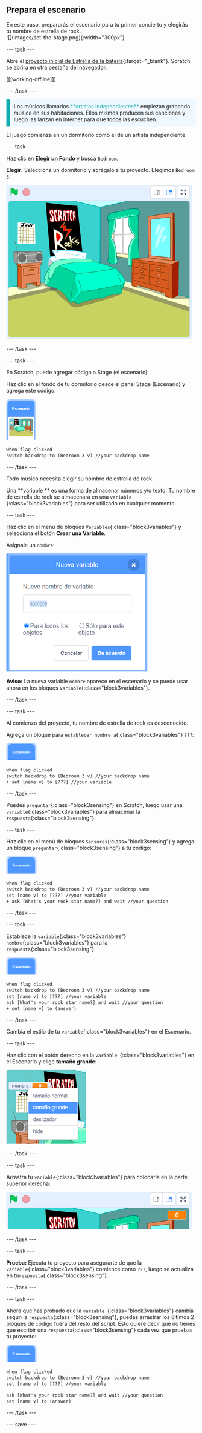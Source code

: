 ## Prepara el escenario

<div style="display: flex; flex-wrap: wrap">
<div style="flex-basis: 200px; flex-grow: 1; margin-right: 15px;">
En este paso, prepararás el escenario para tu primer concierto y elegirás tu nombre de estrella de rock.
</div>
<div>
![](images/set-the-stage.png){:width="300px"}
</div>
</div>

--- task ---

Abre el [proyecto inicial de Estrella de la batería](https://scratch.mit.edu/projects/535783147/editor){:target="_blank"}. Scratch se abrirá en otra pestaña del navegador.

[[[working-offline]]]

--- /task ---

<p style="border-left: solid; border-width:10px; border-color: #0faeb0; background-color: aliceblue; padding: 10px;">
Los músicos llamados <span style="color: #0faeb0">**artistas independientes**</span> empiezan grabando música en sus habitaciones. Ellos mismos producen sus canciones y luego las lanzan en internet para que todos las escuchen. 
</p>

El juego comienza en un dormitorio como el de un artista independiente.

--- task ---

Haz clic en **Elegir un Fondo** y busca `Bedroom`.

**Elegir:** Selecciona un dormitorio y agrégalo a tu proyecto. Elegimos `Bedroom 3`.

![El escenario muestra el telón de fondo 'Bedroom 3'.](images/bedroom3.png)

--- /task ---

--- task ---

En Scratch, puede agregar código a Stage (el escenario).

Haz clic en el fondo de tu dormitorio desde el panel Stage (Escenario) y agrega este código:

![La miniatura de fondo en el panel de escenario.](images/bedroom-icon.png)

```blocks3
when flag clicked
switch backdrop to (Bedroom 3 v) //your backdrop name
```

--- /task ---

Todo músico necesita elegir su nombre de estrella de rock.

Una **variable ** es una forma de almacenar números y/o texto. Tu nombre de estrella de rock se almacenará en una `variable `{:class="block3variables"} para ser utilizado en cualquier momento.

--- task ---

Haz clic en el menú de bloques `Variables`{:class="block3variables"} y selecciona el botón **Crear una Variable**.

Asígnale un `nombre`:

![La ventana emergente Nueva Variable con la entrada de texto 'nombre'.](images/new-variable.png)

**Aviso:** La nueva variable `nombre` aparece en el escenario y se puede usar ahora en los bloques `Variable`{:class="block3variables"}.

--- /task ---

--- task ---

Al comienzo del proyecto, tu nombre de estrella de rock es desconocido.

Agrega un bloque para `establecer nombre a`{:class="block3variables"} `???`:

![](images/stage-icon.png)

```blocks3
when flag clicked
switch backdrop to (Bedroom 3 v) //your backdrop name
+ set [name v] to [???] //your variable
```

--- /task ---

Puedes `preguntar`{:class="block3sensing"} en Scratch, luego usar una `variable`{:class="block3variables"} para almacenar la `respuesta`{:class="block3sensing"}.

--- task ---

Haz clic en el menú de bloques `Sensores`{:class="block3sensing"} y agrega un bloque `preguntar`{:class="block3sensing"} a tu código:

![](images/stage-icon.png)

```blocks3
when flag clicked
switch backdrop to (Bedroom 3 v) //your backdrop name
set [name v] to [???] //your variable
+ ask [What's your rock star name?] and wait //your question
```

--- /task ---

--- task ---

Establece la `variable`{:class="block3variables"} `nombre`{:class="block3variables"} para la `respuesta`{:class="block3sensing"}:

![](images/stage-icon.png)

```blocks3
when flag clicked
switch backdrop to (Bedroom 3 v) //your backdrop name
set [name v] to [???] //your variable
ask [What's your rock star name?] and wait //your question
+ set [name v] to (answer)
```

--- /task ---

Cambia el estilo de tu `variable`{:class="block3variables"} en el Escenario.

--- task ---

Haz clic con el botón derecho en la `variable `{:class="block3variables"} en el Escenario y elige **tamaño grande**:

![](images/large-readout.png)

--- /task ---

--- task ---

Arrastra tu `variable`{:class="block3variables"} para colocarla en la parte superior derecha:

![](images/repositioned-variable.png)

--- /task ---

--- task ---

**Prueba:** Ejecuta tu proyecto para asegurarte de que la `variable`{:class="block3variables"} comience como `???`, luego se actualiza en tu`respuesta`{:class="block3sensing"}.

--- /task ---

--- task ---

Ahora que has probado que la `variable `{:class="block3variables"} cambia según la `respuesta`{:class="block3sensing"}, puedes arrastrar los últimos 2 bloques de código fuera del resto del script. Esto quiere decir que no tienes que escribir una `respuesta`{:class="block3sensing"} cada vez que pruebas tu proyecto:

![](images/stage-icon.png)

```blocks3
when flag clicked
switch backdrop to (Bedroom 3 v) //your backdrop name
set [name v] to [???] //your variable
```

```blocks3
ask [What's your rock star name?] and wait //your question
set [name v] to (answer)
```

--- /task ---

--- save ---
